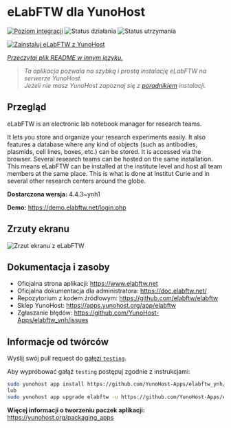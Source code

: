 <!--
To README zostało automatycznie wygenerowane przez <https://github.com/YunoHost/apps/tree/master/tools/readme_generator>
Nie powinno być ono edytowane ręcznie.
-->

# eLabFTW dla YunoHost

[![Poziom integracji](https://apps.yunohost.org/badge/integration/elabftw)](https://ci-apps.yunohost.org/ci/apps/elabftw/)
![Status działania](https://apps.yunohost.org/badge/state/elabftw)
![Status utrzymania](https://apps.yunohost.org/badge/maintained/elabftw)

[![Zainstaluj eLabFTW z YunoHost](https://install-app.yunohost.org/install-with-yunohost.svg)](https://install-app.yunohost.org/?app=elabftw)

*[Przeczytaj plik README w innym języku.](./ALL_README.md)*

> *Ta aplikacja pozwala na szybką i prostą instalację eLabFTW na serwerze YunoHost.*  
> *Jeżeli nie masz YunoHost zapoznaj się z [poradnikiem](https://yunohost.org/install) instalacji.*

## Przegląd

eLabFTW is an electronic lab notebook manager for research teams.

It lets you store and organize your research experiments easily. It also features a database where any kind of objects (such as antibodies, plasmids, cell lines, boxes, etc.) can be stored. It is accessed via the browser. Several research teams can be hosted on the same installation. This means eLabFTW can be installed at the institute level and host all team members at the same place. This is what is done at Institut Curie and in several other research centers around the globe.

**Dostarczona wersja:** 4.4.3~ynh1

**Demo:** <https://demo.elabftw.net/login.php>

## Zrzuty ekranu

![Zrzut ekranu z eLabFTW](./doc/screenshots/screen-1.jpg)

## Dokumentacja i zasoby

- Oficjalna strona aplikacji: <https://www.elabftw.net>
- Oficjalna dokumentacja dla administratora: <https://doc.elabftw.net/>
- Repozytorium z kodem źródłowym: <https://github.com/elabftw/elabftw>
- Sklep YunoHost: <https://apps.yunohost.org/app/elabftw>
- Zgłaszanie błędów: <https://github.com/YunoHost-Apps/elabftw_ynh/issues>

## Informacje od twórców

Wyślij swój pull request do [gałęzi `testing`](https://github.com/YunoHost-Apps/elabftw_ynh/tree/testing).

Aby wypróbować gałąź `testing` postępuj zgodnie z instrukcjami:

```bash
sudo yunohost app install https://github.com/YunoHost-Apps/elabftw_ynh/tree/testing --debug
lub
sudo yunohost app upgrade elabftw -u https://github.com/YunoHost-Apps/elabftw_ynh/tree/testing --debug
```

**Więcej informacji o tworzeniu paczek aplikacji:** <https://yunohost.org/packaging_apps>

